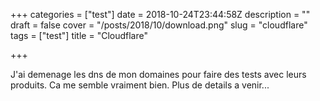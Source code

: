 +++
categories = ["test"]
date = 2018-10-24T23:44:58Z
description = ""
draft = false
cover = "/posts/2018/10/download.png"
slug = "cloudflare"
tags = ["test"]
title = "Cloudflare"

+++

J'ai demenage les dns de mon domaines pour faire des tests avec leurs produits. Ca me semble vraiment bien. Plus de details a venir...
